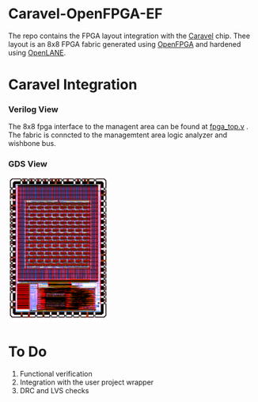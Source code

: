 # Caravel-OpenFPGA-EF

The repo contains the FPGA layout integration with the [Caravel](https://github.com/efabless/caravel.git) chip.
Thee layout is an 8x8 FPGA fabric generated using [OpenFPGA](https://github.com/lnis-uofu/OpenFPGA) and hardened using [OpenLANE](https://github.com/efabless/openlane). 

# Caravel Integration

### Verilog View

The 8x8 fpga interface to the managent area can be found at [fpga_top.v]() . The fabric is conncted to the managemtent area logic analyzer and wishbone bus. 

### GDS View

<p align=”center”>
<img src="doc/images/Caravel-FPGA.png" width="40%" height="40%">
</p>

# To Do

1. Functional verification
2. Integration with the user project wrapper  
3. DRC and LVS checks
